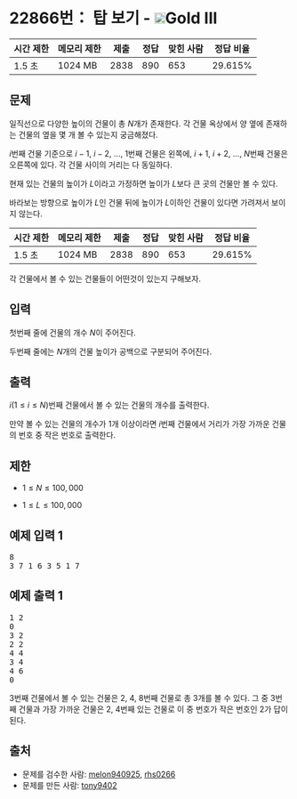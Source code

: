 # 22866번： 탑 보기 - <img src="https://static.solved.ac/tier_small/13.svg" style="height:20px" />Gold III


| 시간 제한 | 메모리 제한 | 제출 | 정답 | 맞힌 사람 | 정답 비율 |
| --- | --- | --- | --- | --- | --- |
| 1.5 초 | 1024 MB | 2838 | 890 | 653 | 29.615% |


## 문제


일직선으로 다양한 높이의 건물이 총 $N$개가 존재한다. 각 건물 옥상에서 양 옆에 존재하는 건물의 옆을 몇 개 볼 수 있는지 궁금해졌다.

$i$번째 건물 기준으로 $i - 1$, $i - 2$, ..., $1$번째 건물은 왼쪽에, $i + 1$, $i + 2$, ..., $N$번째 건물은 오른쪽에 있다. 각 건물 사이의 거리는 다 동일하다.

현재 있는 건물의 높이가 $L$이라고 가정하면 높이가 $L$보다 큰 곳의 건물만 볼 수 있다.

바라보는 방향으로 높이가 $L$인 건물 뒤에 높이가 $L$이하인 건물이 있다면 가려져서 보이지 않는다.

| 시간 제한 | 메모리 제한 | 제출 | 정답 | 맞힌 사람 | 정답 비율 |
| --- | --- | --- | --- | --- | --- |
| 1.5 초 | 1024 MB | 2838 | 890 | 653 | 29.615% |
각 건물에서 볼 수 있는 건물들이 어떤것이 있는지 구해보자.




## 입력


첫번째 줄에 건물의 개수 $N$이 주어진다.

두번째 줄에는 $N$개의 건물 높이가 공백으로 구분되어 주어진다.




## 출력


$i(1 \le i \le N)$번째 건물에서 볼 수 있는 건물의 개수를 출력한다.

만약 볼 수 있는 건물의 개수가 1개 이상이라면 $i$번째 건물에서 거리가 가장 가까운 건물의 번호 중 작은 번호로 출력한다.




## 제한


- $1 \le N \le 100,000$

- $1 \le L \le 100,000$





## 예제 입력 1


<pre>8
3 7 1 6 3 5 1 7
</pre>


## 예제 출력 1


<pre>1 2
0
3 2
2 2
4 4
3 4
4 6
0
</pre>


3번째 건물에서 볼 수 있는 건물은 2, 4, 8번째 건물로 총 3개를 볼 수 있다. 그 중 3번째 건물과 가장 가까운 건물은 2, 4번째 있는 건물로 이 중 번호가 작은 번호인 2가 답이 된다.








## 출처


- 문제를 검수한 사람: [melon940925](/user/melon940925), [rhs0266](/user/rhs0266)
- 문제를 만든 사람: [tony9402](/user/tony9402)





